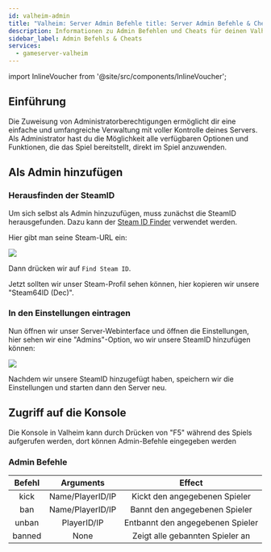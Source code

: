 ```yaml
---
id: valheim-admin
title: "Valheim: Server Admin Befehle title: Server Admin Befehle & Cheats"
description: Informationen zu Admin Befehlen und Cheats für deinen Valheim-Server von ZAP-Hosting - ZAP-Hosting.com Dokumentation
sidebar_label: Admin Befehls & Cheats
services:
  - gameserver-valheim
---
```


import InlineVoucher from '@site/src/components/InlineVoucher';

## Einführung
Die Zuweisung von Administratorberechtigungen ermöglicht dir eine einfache und umfangreiche Verwaltung mit voller Kontrolle deines Servers. Als Administrator hast du die Möglichkeit alle verfügbaren Optionen und Funktionen, die das Spiel bereitstellt, direkt im Spiel anzuwenden. 
<InlineVoucher />

## Als Admin hinzufügen

### Herausfinden der SteamID
Um sich selbst als Admin hinzuzufügen, muss zunächst die SteamID herausgefunden. Dazu kann der [Steam ID Finder](https://steamidfinder.com/) verwendet werden.


Hier gibt man seine Steam-URL ein:

![](https://screensaver01.zap-hosting.com/index.php/s/8JSZYgMH637oJKj/preview)

Dann drücken wir auf `Find Steam ID`.

Jetzt sollten wir unser Steam-Profil sehen können, hier kopieren wir unsere "Steam64ID (Dec)".


### In den Einstellungen eintragen

Nun öffnen wir unser Server-Webinterface und öffnen die Einstellungen, hier sehen wir eine "Admins"-Option, wo wir unsere SteamID hinzufügen können:

![](https://screensaver01.zap-hosting.com/index.php/s/DBZrdtf9NttzQ9a/preview)


Nachdem wir unsere SteamID hinzugefügt haben, speichern wir die Einstellungen und starten dann den Server neu.

## Zugriff auf die Konsole

Die Konsole in Valheim kann durch Drücken von "F5" während des Spiels aufgerufen werden, dort können Admin-Befehle eingegeben werden


### Admin Befehle

|  Befehl   |           Arguments          |                  Effect               |
| :--------: | :--------------------------: |  :---------------------------------:  |
|   kick     |        Name/PlayerID/IP      |     Kickt den angegebenen Spieler     |
|   ban      |        Name/PlayerID/IP      |     Bannt den angegebenen Spieler     |
|   unban    |        PlayerID/IP           |     Entbannt den angegebenen Spieler  |
|   banned   |           None               |  Zeigt alle gebannten Spieler an      |

<InlineVoucher />

